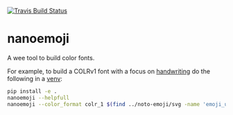 [![Travis Build Status](https://travis-ci.org/rsheeter/nanoemoji.svg)](https://travis-ci.org/rsheeter/nanoemoji)
# nanoemoji
A wee tool to build color fonts.

For example, to build a COLRv1 font with a focus on [handwriting](https://rsheeter.github.io/android_fonts/emoji.html?q=u:270d) do the following in a [venv](https://docs.python.org/3/library/venv.html):

```bash
pip install -e .
nanoemoji --helpfull
nanoemoji --color_format colr_1 $(find ../noto-emoji/svg -name 'emoji_u270d*.svg')
```
